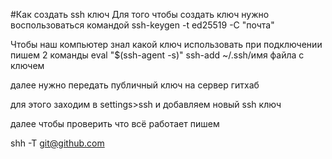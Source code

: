 #Как создать ssh ключ
Для того чтобы создать ключ нужно воспользоваться командой
ssh-keygen -t ed25519 -C "почта"

Чтобы наш компьютер знал какой ключ использовать при подключении
пишем 2 команды
eval "$(ssh-agent -s)"
ssh-add ~/.ssh/имя файла с ключем

далее нужно передать публичный ключ на сервер гитхаб

для этого заходим в settings>ssh
и добавляем новый ssh ключ

далее чтобы проверить что всё работает пишем

shh -T git@github.com